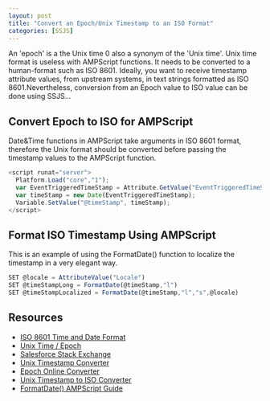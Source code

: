 ```yaml
---
layout: post
title: "Convert an Epoch/Unix Timestamp to an ISO Format"
categories: [SSJS]
---
```

An 'epoch' is a the Unix time 0 also a synonym of the 'Unix time'. Unix time format is useless with AMPScript functions. It needs to be converted to a human-format such as ISO 8601. Ideally, you want to receive timestamp attribute values, from upstream systems, in text strings formatted as ISO 8601.Nevertheless, conversion from an Epoch value to ISO value can be done using SSJS&hellip;

## Convert Epoch to ISO for AMPScript
Date&Time functions in AMPScript take arguments in ISO 8601 format, therefore the Unix format should be converted before passing the timestamp values to the AMPScript function. 

```javascript
<script runat="server">
  Platform.Load("core","1");
  var EventTriggeredTimeStamp = Attribute.GetValue("EventTriggeredTimeStamp");
  var timeStamp = new Date(EventTriggeredTimeStamp);
  Variable.SetValue("@timeStamp", timeStamp);
</script>
```

## Format ISO Timestamp Using AMPScript
This is an example of using the FormatDate() function to localize the timestamp in a very elegant way. 

```javascript
SET @locale = AttributeValue("Locale")
SET @timeStampLong = FormatDate(@timeStamp,"l")
SET @timeStampLocalized = FormatDate(@timeStamp,"l","s",@locale)
```
## Resources
*   [ISO 8601 Time and Date Format](https://www.iso.org/iso-8601-date-and-time-format.html)
*   [Unix Time / Epoch](https://en.wikipedia.org/wiki/Epoch_(computing))
*   [Salesforce Stack Exchange](https://salesforce.stackexchange.com/questions/216677/convert-from-epoch-to-datetime-in-ampscript)
*   [Unix Timestamp Converter](https://unixtimestamp.app/)
*   [Epoch Online Converter](https://www.epochconverter.com/)
*   [Unix Timestamp to ISO Converter](https://www.timestamp-converter.com/)
*   [FormatDate() AMPScript Guide](https://ampscript.guide/formatdate/)